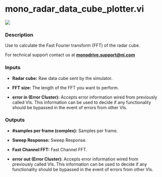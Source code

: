 # mono_radar_data_cube_plotter.vi

<p class="img_container">
<img class="lg_img" src="../mono_radar_data_cube_plotter.png"/>
</p>

### Description

Use to calculate the Fast Fourier transform (FFT) of the radar cube.

For technical support contact us at <b>monodrive.support@ni.com</b> 

### Inputs

- **Radar cube:**  Raw data cube sent by the simulator.  
 

- **FFT size:**  The length of the FFT you want to perform.
 

- **error in (Error Cluster):** Accepts error information wired from previously called VIs. This information can be used to decide if any functionality should be bypassed in the event of errors from other VIs. 

### Outputs

- **#samples per frame (complex):**  Samples per frame.
 

- **Sweep Response:**  Sweep Response.
 

- **Fast Channel FFT:**  Fast Channel FFT.
 

- **error out (Error Cluster):** Accepts error information wired from previously called VIs. This information can be used to decide if any functionality should be bypassed in the event of errors from other VIs. 

<p>&nbsp;</p>
